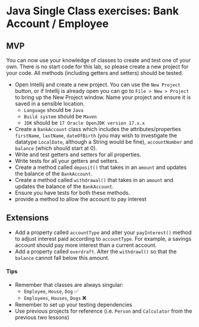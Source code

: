 # Java Single Class exercises: Bank Account / Employee

## MVP
You can now use your knowledge of classes to create and test one of your own. There is no start code for this lab, so please create a new project for your code. All methods (including getters and setters) should be tested.

- Open Intellij and create a new project. You can use the `New Project` button, or if Intellij is already open you can go to `File > New > Project` to bring up the New Project window. Name your project and ensure it is saved in a sensible location. 
    - `Language` should be `Java`
    - `Build system` should be `Maven`
    - `JDK` should be `17 Oracle OpenJDK version 17.x.x`
- Create a `BankAccount` class which includes the attributes/properties `firstName`, `lastName`, `dateOfBirth` (you may wish to investigate the datatype `LocalDate`, although a String would be fine), `accountNumber` and `balance` (which should start at 0).
- Write and test getters and setters for all properties.
- Write tests for all your getters and setters.
- Create a method called `deposit()` that takes in an `amount` and updates the balance of the `BankAccount`.
- Create a method called `withdrawal()` that takes in an `amount` and updates the balance of the `BankAccount`.
- Ensure you have tests for both these methods.
- provide a method to allow the account to pay interest

## Extensions
- Add a property called `accountType` and alter your `payInterest()` method to adjust interest paid according to `accountType`. For example, a savings account should pay more interest than a current account.
- Add a property called `overdraft`. Alter the `withdrawl()` so that the `balance` cannot fall below this amount.


#### Tips
- Remember that classes are always singular:
    - `Employee`, `House`, `Dog` ✅
    - `Employees`, `Houses`, `Dogs` ❌
- Remember to set up your testing dependencies
- Use previous projects for reference (i.e. `Person` and `Calculator` from the previous two lessons)


